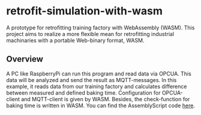 # retrofit-simulation-with-wasm
A prototype for retrofitting training factory with WebAssembly (WASM). This project aims to realize a more flexible mean for retrofitting industrial machinaries with a portable Web-binary format, WASM. 

## Overview
A PC like RaspberryPi can run this program and read data via OPCUA. This data will be analyzed and send the result as MQTT-messages. In this example, it reads data from our training factory and calculates difference between measured and defined baking time. Configuration for OPCUA-client and MQTT-client is given by WASM. Besides, the check-function for baking time is written in WASM. You can find the AssemblyScript code [here](./assembly/index.ts).
